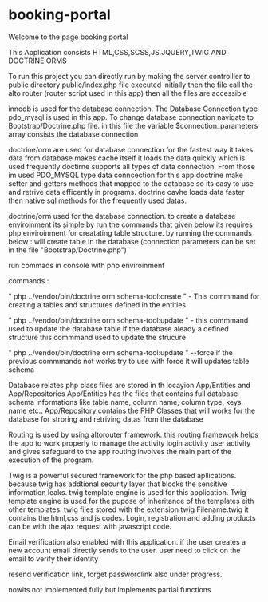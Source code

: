# booking-portal
Welcome to the page booking portal

This Application consists HTML,CSS,SCSS,JS.JQUERY,TWIG AND DOCTRINE ORMS

To run this project you can directly run by making the server controlller to public directory public/index.php file executed initially then the file call the alto router (router script used in this app) then all the files are accessible 

innodb is used for the database connection.
The Database Connection type pdo_mysql is used in this app.
To change database connection navigate to Bootstrap/Doctrine.php file. in this file the variable $connection_parameters array consists the database connection

doctrine/orm are used for database connection for the fastest way it takes data from database makes cache itself it loads the data quickly which is used frequently
doctirne supports all types of data connection. From those im used PDO_MYSQL type data conncection for this app
doctrine make setter and getters methods that mapped to the database so its easy to use and retrive data efficently in programs.
doctrine cavhe loads data faster then native sql methods for the frequently used datas.

doctrine/orm  used for the database connection. to create a database enviroinment its simple by run the commands that given below its requires php enviroinment for creatating table structure.
by running the commands below : will create table in the database (connection parameters can be set in the file "Bootstrap/Doctrine.php")

run commads in console with php enviroinment

commands :

" php ../vendor/bin/doctrine orm:schema-tool:create " - This commmand for creating a tables and structures defined in the entities

" php ../vendor/bin/doctrine orm:schema-tool:update " - this commmand used to update the database table if the database aleady a defined structure this commmand used to update  the strucure

" php ../vendor/bin/doctrine orm:schema-tool:update " --force if the previous commmands not works try to use with force it will updates table schema

Database relates php class files are stored in th locayion App/Entities and App/Repositories
App/Entities has the files that contains full database schema informations like table name, column name, column type, keys name etc.. 
App/Repository contains the PHP Classes that will works for the database for stroring and retriving datas from the database

Routing is used by using altorouter framework.
this routing framework helps the app to work properly to manage the activity login activity user activity  and gives safeguard to the app
routing involves the main part of the execution of the program.

Twig is a powerful secured framework for the php based apllications. because twig has addtional security layer that blocks the sensitive information leaks.
twig template engine is used for this application. Twig template engine is used for the pupose of inheritance of the templates eith other templates.
twig files stored with the extension twig Filename.twig it contains the html,css and js codes.
Login, registration and adding products can be with the ajax request with javascript code.

Email verification also enabled with this application. if the user creates a new account email directly sends to the user.
user need to click on the email to verify their identity 

resend verification link, forget passwordlink also under progress.

nowits not implemented fully but implements partial functions
